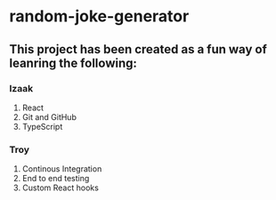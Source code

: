 # random-joke-generator

## This project has been created as a fun way of leanring the following:

### Izaak

1. React
2. Git and GitHub
3. TypeScript

### Troy

1. Continous Integration
2. End to end testing
3. Custom React hooks